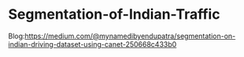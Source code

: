 # Segmentation-of-Indian-Traffic
Blog:https://medium.com/@mynamedibyendupatra/segmentation-on-indian-driving-dataset-using-canet-250668c433b0
